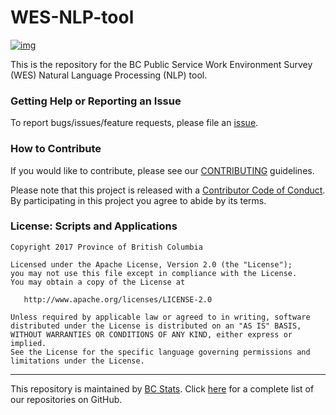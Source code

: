 # WES-NLP-tool

[![img](https://img.shields.io/badge/Lifecycle-Maturing-007EC6)](https://github.com/bcgov/repomountie/blob/master/doc/lifecycle-badges.md)

This is the repository for the BC Public Service Work Environment Survey (WES) Natural Language Processing (NLP) tool.


### Getting Help or Reporting an Issue

To report bugs/issues/feature requests, please file an [issue](https://github.com/bcgov/%3Crepo-name%3E/issues/).

### How to Contribute

If you would like to contribute, please see our [CONTRIBUTING](CONTRIBUTING.md) guidelines.

Please note that this project is released with a [Contributor Code of Conduct](CODE_OF_CONDUCT.md). By participating in this project you agree to abide by its terms.

### License: Scripts and Applications

    Copyright 2017 Province of British Columbia

    Licensed under the Apache License, Version 2.0 (the "License");
    you may not use this file except in compliance with the License.
    You may obtain a copy of the License at 

       http://www.apache.org/licenses/LICENSE-2.0

    Unless required by applicable law or agreed to in writing, software
    distributed under the License is distributed on an "AS IS" BASIS,
    WITHOUT WARRANTIES OR CONDITIONS OF ANY KIND, either express or implied.
    See the License for the specific language governing permissions and
    limitations under the License.


---

This repository is maintained by [BC Stats](http://www.bcstats.gov.bc.ca). Click [here](https://github.com/bcgov/BCStats) for a complete list of our repositories on GitHub.

